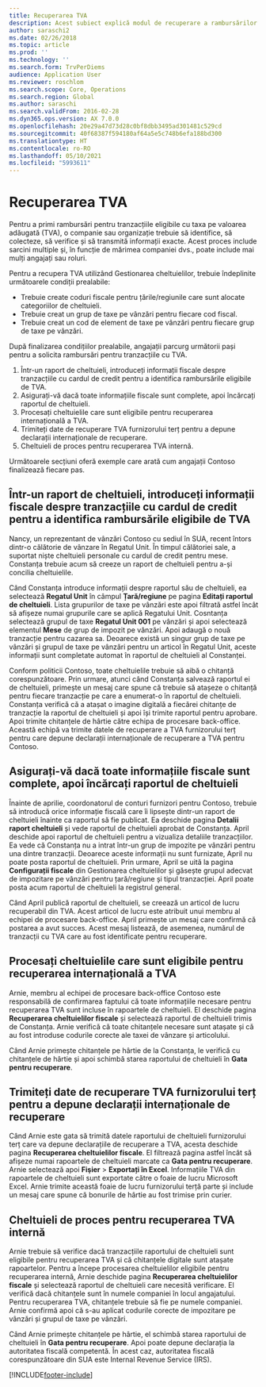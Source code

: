 ```yaml
---
title: Recuperarea TVA
description: Acest subiect explică modul de recuperare a rambursărilor pentru tranzacțiile cu taxa pe valoarea adăugată (TVA).
author: saraschi2
ms.date: 02/26/2018
ms.topic: article
ms.prod: ''
ms.technology: ''
ms.search.form: TrvPerDiems
audience: Application User
ms.reviewer: roschlom
ms.search.scope: Core, Operations
ms.search.region: Global
ms.author: saraschi
ms.search.validFrom: 2016-02-28
ms.dyn365.ops.version: AX 7.0.0
ms.openlocfilehash: 20e29a47d73d28c0bf8dbb3495ad301481c529cd
ms.sourcegitcommit: 40f68387f594180af64a5e5c748b6efa188bd300
ms.translationtype: HT
ms.contentlocale: ro-RO
ms.lasthandoff: 05/10/2021
ms.locfileid: "5993611"
---
```

# <a name="vat-recovery"></a>Recuperarea TVA 

Pentru a primi rambursări pentru tranzacțiile eligibile cu taxa pe valoarea adăugată (TVA), o companie sau organizație trebuie să identifice, să colecteze, să verifice și să transmită informații exacte. Acest proces include sarcini multiple și, în funcție de mărimea companiei dvs., poate include mai mulți angajați sau roluri.

Pentru a recupera TVA utilizând Gestionarea cheltuielilor, trebuie îndeplinite următoarele condiții prealabile:

- Trebuie create coduri fiscale pentru țările/regiunile care sunt alocate categoriilor de cheltuieli.
- Trebuie creat un grup de taxe pe vânzări pentru fiecare cod fiscal.
- Trebuie creat un cod de element de taxe pe vânzări pentru fiecare grup de taxe pe vânzări.

După finalizarea condițiilor prealabile, angajații parcurg următorii pași pentru a solicita rambursări pentru tranzacțiile cu TVA.

1. Într-un raport de cheltuieli, introduceți informații fiscale despre tranzacțiile cu cardul de credit pentru a identifica rambursările eligibile de TVA.
2. Asigurați-vă dacă toate informațiile fiscale sunt complete, apoi încărcați raportul de cheltuieli.
3. Procesați cheltuielile care sunt eligibile pentru recuperarea internațională a TVA.
4. Trimiteți date de recuperare TVA furnizorului terț pentru a depune declarații internaționale de recuperare.
5. Cheltuieli de proces pentru recuperarea TVA internă.

Următoarele secțiuni oferă exemple care arată cum angajații Contoso finalizează fiecare pas.

## <a name="on-an-expense-report-enter-tax-information-about-credit-card-transactions-to-identify-eligible-vat-refunds"></a>Într-un raport de cheltuieli, introduceți informații fiscale despre tranzacțiile cu cardul de credit pentru a identifica rambursările eligibile de TVA

Nancy, un reprezentant de vânzări Contoso cu sediul în SUA, recent întors dintr-o călătorie de vânzare în Regatul Unit. În timpul călătoriei sale, a suportat niște cheltuieli personale cu cardul de credit pentru mese. Constanța trebuie acum să creeze un raport de cheltuieli pentru a-și concilia cheltuielile.

Când Constanța introduce informații despre raportul său de cheltuieli, ea selectează **Regatul Unit** în câmpul **Țară/regiune** pe pagina **Editați raportul de cheltuieli**. Lista grupurilor de taxe pe vânzări este apoi filtrată astfel încât să afișeze numai grupurile care se aplică Regatului Unit. Cosntanța selectează grupul de taxe **Regatul Unit 001** pe vânzări și apoi selectează elementul **Mese** de grup de impozit pe vânzări. Apoi adaugă o nouă tranzacție pentru cazarea sa. Deoarece există un singur grup de taxe pe vânzări și grupul de taxe pe vânzări pentru un articol în Regatul Unit, aceste informații sunt completate automat în raportul de cheltuieli al Constanței.

Conform politicii Contoso, toate cheltuielile trebuie să aibă o chitanță corespunzătoare. Prin urmare, atunci când Constanța salvează raportul ei de cheltuieli, primește un mesaj care spune că trebuie să atașeze o chitanță pentru fiecare tranzacție pe care a enumerat-o în raportul de cheltuieli. Constanța verifică că a atașat o imagine digitală a fiecărei chitanțe de tranzacție la raportul de cheltuieli și apoi își trimite raportul pentru aprobare. Apoi trimite chitanțele de hârtie către echipa de procesare back-office. Această echipă va trimite datele de recuperare a TVA furnizorului terț pentru care depune declarații internaționale de recuperare a TVA pentru Contoso.

## <a name="make-sure-that-all-tax-information-is-complete-and-then-post-the-expense-report"></a>Asigurați-vă dacă toate informațiile fiscale sunt complete, apoi încărcați raportul de cheltuieli

Înainte de aprilie, coordonatorul de conturi furnizori pentru Contoso, trebuie să introducă orice informație fiscală care îi lipsește dintr-un raport de cheltuieli înainte ca raportul să fie publicat. Ea deschide pagina **Detalii raport cheltuieli** și vede raportul de cheltuieli aprobat de Constanța. April deschide apoi raportul de cheltuieli pentru a vizualiza detaliile tranzacțiilor. Ea vede că Constanța nu a intrat într-un grup de impozite pe vânzări pentru una dintre tranzacții. Deoarece aceste informații nu sunt furnizate, April nu poate posta raportul de cheltuieli. Prin urmare, April se uită la pagina **Configurații fiscale** din Gestionarea cheltuielilor și găsește grupul adecvat de impozitare pe vânzări pentru țară/regiune și tipul tranzacției. April poate posta acum raportul de cheltuieli la registrul general.

Când April publică raportul de cheltuieli, se creează un articol de lucru recuperabil din TVA. Acest articol de lucru este atribuit unui membru al echipei de procesare back-office. April primește un mesaj care confirmă că postarea a avut succes. Acest mesaj listează, de asemenea, numărul de tranzacții cu TVA care au fost identificate pentru recuperare.

## <a name="process-expenses-that-are-eligible-for-international-vat-recovery"></a>Procesați cheltuielile care sunt eligibile pentru recuperarea internațională a TVA

Arnie, membru al echipei de procesare back-office Contoso este responsabilă de confirmarea faptului că toate informațiile necesare pentru recuperarea TVA sunt incluse în rapoartele de cheltuieli. El deschide pagina **Recuperarea cheltuielilor fiscale** și selectează raportul de cheltuieli trimis de Constanța. Arnie verifică că toate chitanțele necesare sunt atașate și că au fost introduse codurile corecte ale taxei de vânzare și articolului.

Când Arnie primește chitanțele pe hârtie de la Constanța, le verifică cu chitanțele de hârtie și apoi schimbă starea raportului de cheltuieli în **Gata pentru recuperare**.

## <a name="send-vat-recovery-data-to-the-third-party-vendor-to-file-international-recovery-returns"></a>Trimiteți date de recuperare TVA furnizorului terț pentru a depune declarații internaționale de recuperare

Când Arnie este gata să trimită datele raportului de cheltuieli furnizorului terț care va depune declarațiile de recuperare a TVA, acesta deschide pagina **Recuperarea cheltuielilor fiscale**. El filtrează pagina astfel încât să afișeze numai rapoartele de cheltuieli marcate ca **Gata pentru recuperare**. Arnie selectează apoi **Fişier** &gt; **Exportați în Excel**. Informațiile TVA din rapoartele de cheltuieli sunt exportate către o foaie de lucru Microsoft Excel. Arnie trimite această foaie de lucru furnizorului terță parte și include un mesaj care spune că bonurile de hârtie au fost trimise prin curier.

## <a name="process-expenses-for-domestic-vat-recovery"></a>Cheltuieli de proces pentru recuperarea TVA internă

Arnie trebuie să verifice dacă tranzacțiile raportului de cheltuieli sunt eligibile pentru recuperarea TVA și că chitanțele digitale sunt atașate rapoartelor. Pentru a începe procesarea cheltuielilor eligibile pentru recuperarea internă, Arnie deschide pagina **Recuperarea cheltuielilor fiscale** și selectează raportul de cheltuieli care necesită verificare. El verifică dacă chitanțele sunt în numele companiei în locul angajatului. Pentru recuperarea TVA, chitanțele trebuie să fie pe numele companiei. Arnie confirmă apoi că s-au aplicat codurile corecte de impozitare pe vânzări și grupul de taxe pe vânzări.

Când Arnie primește chitanțele pe hârtie, el schimbă starea raportului de cheltuieli în **Gata pentru recuperare**. Apoi poate depune declarația la autoritatea fiscală competentă. În acest caz, autoritatea fiscală corespunzătoare din SUA este Internal Revenue Service (IRS).


[!INCLUDE[footer-include](../includes/footer-banner.md)]